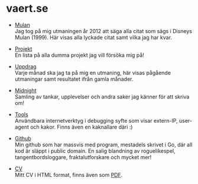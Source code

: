 vaert.se
========

*	[Mulan][mulan]  
	Jag tog på mig utmaningen år 2012 att säga alla citat som sägs i Disneys
	Mulan (1999). Här visas alla lyckade citat samt vilka jag har kvar.

*	[Projekt][projekt]  
	En lista på alla dumma projekt jag vill försöka mig på!

*	[Uppdrag][uppdrag]  
	Varje månad ska jag ta på mig en utmaning, här visas pågående utmaningar
	samt resultatet ifrån gamla månader.

*	[Midnight][midnight]  
	Samling av tankar, upplevelser och andra saker jag känner för att skriva om!

*	[Tools][tls]  
	Användbara internetverktyg i debugging syfte som visar extern-IP, user-agent
	och kakor. Finns även en kaknallare däri :)

*	[Github][github]  
	Min github som har massvis med program, mestadels skrivet i Go, där all kod är släppt i public domain. En salig blandning av roguelikespel, tangentbordsloggare, fraktalutforskare och mycket mer! 

*	[CV][cv]  
	Mitt CV i HTML format, finns även som [PDF][pdf].

	
[mulan]: http://mulan.vaert.se/
[projekt]: http://projekt.vaert.se/
[uppdrag]: http://uppdrag.vaert.se/
[tls]: http://tls.vaert.se/
[cv]: http://cv.vaert.se/
[github]: http://github.com/karlek
[midnight]: http://midnight.vaert.se/
[pdf]: http://cv.vaert.se/henry-eklind-cv.pdf